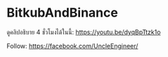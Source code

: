 # BitkubAndBinance

ดูคลิปอธิบาย 4 ชั่วโมงได้ในนี้: https://youtu.be/dyqBpTtzk1o

Follow: https://facebook.com/UncleEngineer/
